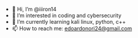 - 👋 Hi, I’m @iiiron14
- 👀 I’m interested in coding and cybersecurity
- 🌱 I’m currently learning kali linux, python, c++
- 📫 How to reach me: edoardonori24@gmail.com
